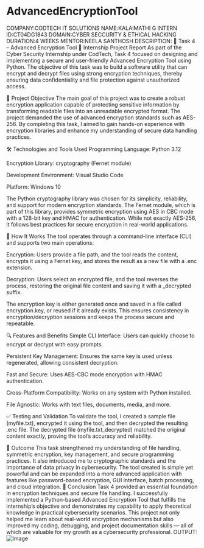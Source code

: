 # AdvancedEncryptionTool
COMPANY:CODTECH IT SOLUTIONS 
NAME:KALAIMATHI G
INTERN ID:CT04DG1843
DOMAIN:CYBER SECCURITY & ETHICAL HACKING 
DURATION:4 WEEKS MENTOR:NEELA SANTHOSH
DESCRIPTION: 🔐 Task 4 – Advanced Encryption Tool 📄 Internship Project Report As part of the Cyber Security Internship under CodTech, Task 4 focused on designing and implementing a secure and user-friendly Advanced Encryption Tool using Python. The objective of this task was to build a software utility that can encrypt and decrypt files using strong encryption techniques, thereby ensuring data confidentiality and file protection against unauthorized access.

🧩 Project Objective The main goal of this project was to create a robust encryption application capable of protecting sensitive information by transforming readable files into an unreadable encrypted format. The project demanded the use of advanced encryption standards such as AES-256. By completing this task, I aimed to gain hands-on experience with encryption libraries and enhance my understanding of secure data handling practices.

🛠️ Technologies and Tools Used Programming Language: Python 3.12

Encryption Library: cryptography (Fernet module)

Development Environment: Visual Studio Code

Platform: Windows 10

The Python cryptography library was chosen for its simplicity, reliability, and support for modern encryption standards. The Fernet module, which is part of this library, provides symmetric encryption using AES in CBC mode with a 128-bit key and HMAC for authentication. While not exactly AES-256, it follows best practices for secure encryption in real-world applications.

🔧 How It Works The tool operates through a command-line interface (CLI) and supports two main operations:

Encryption: Users provide a file path, and the tool reads the content, encrypts it using a Fernet key, and stores the result as a new file with a .enc extension.

Decryption: Users select an encrypted file, and the tool reverses the process, restoring the original file content and saving it with a _decrypted suffix.

The encryption key is either generated once and saved in a file called encryption.key, or reused if it already exists. This ensures consistency in encryption/decryption sessions and keeps the process secure and repeatable.

🔍 Features and Benefits Simple CLI Interface: Users can quickly choose to encrypt or decrypt with easy prompts.

Persistent Key Management: Ensures the same key is used unless regenerated, allowing consistent decryption.

Fast and Secure: Uses AES-CBC mode encryption with HMAC authentication.

Cross-Platform Compatibility: Works on any system with Python installed.

File Agnostic: Works with text files, documents, media, and more.

✅ Testing and Validation To validate the tool, I created a sample file (myfile.txt), encrypted it using the tool, and then decrypted the resulting .enc file. The decrypted file (myfile.txt_decrypted) matched the original content exactly, proving the tool’s accuracy and reliability.

📂 Outcome
This task strengthened my understanding of file handling, symmetric encryption, key management, and secure programming practices. It also introduced me to cryptographic standards and the importance of data privacy in cybersecurity. The tool created is simple yet powerful and can be expanded into a more advanced application with features like password-based encryption, GUI interface, batch processing, and cloud integration. 
📝 Conclusion
Task 4 provided an essential foundation in encryption techniques and secure file handling. I successfully implemented a Python-based Advanced Encryption Tool that fulfills the internship’s objective and demonstrates my capability to apply theoretical knowledge in practical cybersecurity scenarios. This project not only helped me learn about real-world encryption mechanisms but also improved my coding, debugging, and project documentation skills — all of which are valuable for my growth as a cybersecurity professional.
OUTPUT:
![Image](https://github.com/user-attachments/assets/6c09810c-eb0a-45ff-bdca-8c1a883d51fc)
